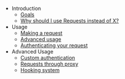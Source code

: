 * Introduction
	* [Goals][goals]
	* [Why should I use Requests instead of X?][why-requests]
* Usage
	* [Making a request][usage]
	* [Advanced usage][usage-advanced]
	* [Authenticating your request][authentication]
* Advanced Usage
	* [Custom authentication][authentication-custom]
	* [Requests through proxy][proxy]
	* [Hooking system][hooks]

[goals]: goals.html
[why-requests]: why-requests.html
[usage]: usage.html
[usage-advanced]: usage-advanced.html
[authentication]: authentication.html
[authentication-custom]: authentication-custom.html
[hooks]: hooks.html
[proxy]: proxy.html
